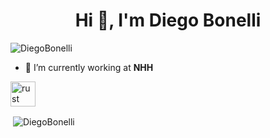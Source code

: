 <h1 align="center">Hi 👋, I'm Diego Bonelli</h1>
<p align="left"> <img src="https://komarev.com/ghpvc/?username=DiegoBonelli" alt="DiegoBonelli" /> </p>

- 🔭 I’m currently working at **NHH**

<p align="left"><img src="https://devicons.github.io/devicon/devicon.git/icons/rust/rust-plain.svg" alt="rust" width="40" height="40"/></p><p>&nbsp;<img align="center" src="https://github-readme-stats.vercel.app/api?username=diegobonelli&show_icons=true" alt="DiegoBonelli" /></p>
